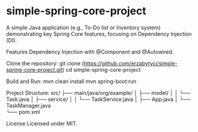 # simple-spring-core-project

A simple Java application (e.g., To-Do list or Inventory system) demonstrating key Spring Core features, focusing on Dependency Injection (DI).

Features
Dependency Injection with @Component and @Autowired.

Clone the repository:
git clone (https://github.com/erzabytyci/simple-spring-core-project.git)
cd simple-spring-core-project

Build and Run:
mvn clean install
mvn spring-boot:run

Project Structure:
src/
├── main/java/org/example/
│   ├── model/
│   │   └── Task.java
│   ├── service/
│   │   └── TaskService.java
│   ├── App.java
│   └── TaskManager.java   
└── pom.xml

License
Licensed under MIT.

